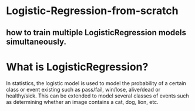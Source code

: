 # Logistic-Regression-from-scratch

## how to train multiple LogisticRegression models simultaneously.

# What is LogisticRegression?

In statistics, the logistic model is used to model the probability of a certain class or event existing such as pass/fail, win/lose, alive/dead or healthy/sick. This can be extended to model several classes of events such as determining whether an image contains a cat, dog, lion, etc.

